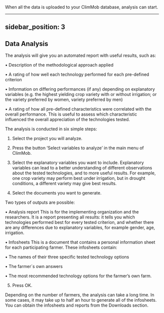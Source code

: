 

When all the data is uploaded to your ClimMob database, analysis can start.

---
sidebar_position: 3
---


## Data Analysis

The analysis will give you an automated report with useful results, such as:

• Description of the methodological approach applied

• A rating of how well each technology performed for each pre-defined criterion 

• Information on differing performances (if any) depending on explanatory variables (e.g. the highest yielding crop variety with or without irrigation; or the variety preferred by women, variety preferred by men)

• A rating of how all pre-defined characteristics were correlated with the overall performance. This is useful to assess which characteristic influenced the overall appreciation of the technologies tested. 

The analysis is conducted in six simple steps:

1. Select the project you will analyze.

2. Press the button ‘Select variables to analyze’ in the main menu of ClimMob. 

3. Select the explanatory variables you want to include. Explanatory variables can lead to a better understanding of different observations about the tested technologies, and to more useful results. For example, one crop variety may perform best under irrigation, but in drought conditions, a different variety may give best results.

4. Select the documents you want to generate. 

Two types of outputs are possible: 

• Analysis report 
This is for the implementing organization and the researchers. It is a report presenting all results: it tells you which technologies performed best for every tested criterion, and whether there are any differences due to explanatory variables, for example gender, age, irrigation.

• Infosheets 
This is a document that contains a personal information sheet for each participating farmer. These infosheets contain: 

• The names of their three specific tested technology options

• The farmer´s own answers

• The most recommended technology options for the farmer’s own farm. 

5. Press OK. 

Depending on the number of farmers, the analysis can take a long time. In some cases, it may take up to half an hour to generate all of the infosheets. You can obtain the infosheets and reports from the Downloads section.
